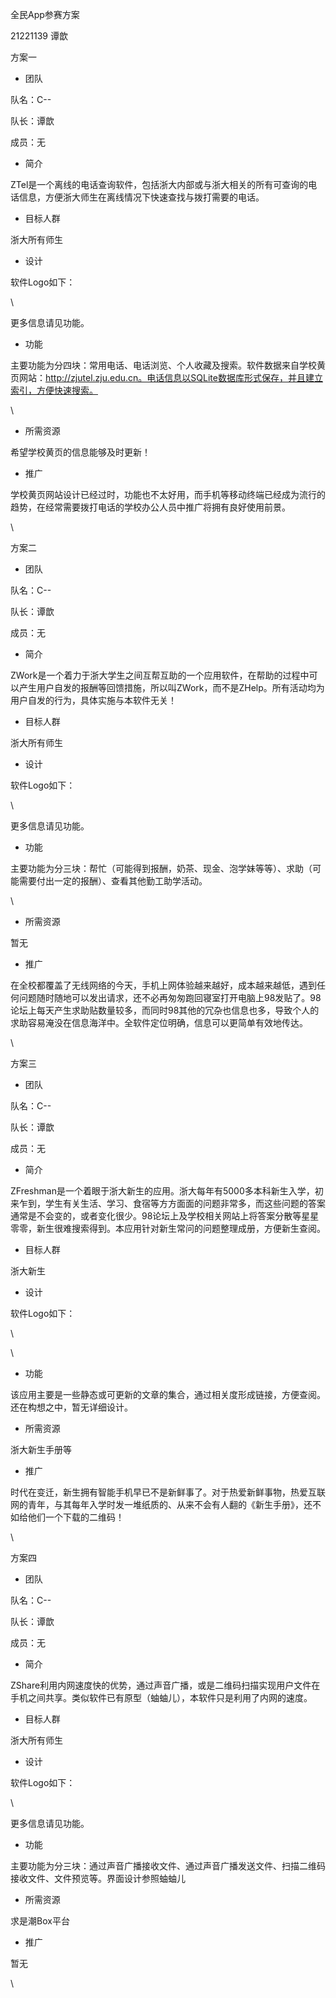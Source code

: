 全民App参赛方案

21221139 谭歆

方案一

-   团队

队名：C--

队长：谭歆

成员：无

-   简介

ZTel是一个离线的电话查询软件，包括浙大内部或与浙大相关的所有可查询的电话信息，方便浙大师生在离线情况下快速查找与拨打需要的电话。

-   目标人群

浙大所有师生

-   设计

软件Logo如下：

\

更多信息请见功能。

-   功能

主要功能为分四块：常用电话、电话浏览、个人收藏及搜索。软件数据来自学校黄页网站：http://zjutel.zju.edu.cn。电话信息以SQLite数据库形式保存，并且建立索引，方便快速搜索。

\

-   所需资源

希望学校黄页的信息能够及时更新！

-   推广

学校黄页网站设计已经过时，功能也不太好用，而手机等移动终端已经成为流行的趋势，在经常需要拨打电话的学校办公人员中推广将拥有良好使用前景。

\

方案二

-   团队

队名：C--

队长：谭歆

成员：无

-   简介

ZWork是一个着力于浙大学生之间互帮互助的一个应用软件，在帮助的过程中可以产生用户自发的报酬等回馈措施，所以叫ZWork，而不是ZHelp。所有活动均为用户自发的行为，具体实施与本软件无关！ 

-   目标人群

浙大所有师生

-   设计

软件Logo如下：

\

更多信息请见功能。

-   功能

主要功能为分三块：帮忙（可能得到报酬，奶茶、现金、泡学妹等等）、求助（可能需要付出一定的报酬）、查看其他勤工助学活动。

\

-   所需资源

暂无

-   推广

在全校都覆盖了无线网络的今天，手机上网体验越来越好，成本越来越低，遇到任何问题随时随地可以发出请求，还不必再匆匆跑回寝室打开电脑上98发贴了。98论坛上每天产生求助贴数量较多，而同时98其他的冗杂也信息也多，导致个人的求助容易淹没在信息海洋中。全软件定位明确，信息可以更简单有效地传达。

\

方案三

-   团队

队名：C--

队长：谭歆

成员：无

-   简介

ZFreshman是一个着眼于浙大新生的应用。浙大每年有5000多本科新生入学，初来乍到，学生有关生活、学习、食宿等方方面面的问题非常多，而这些问题的答案通常是不会变的，或者变化很少。98论坛上及学校相关网站上将答案分散等星星零零，新生很难搜索得到。本应用针对新生常问的问题整理成册，方便新生查阅。

-   目标人群

浙大新生

-   设计

软件Logo如下：

\

\

-   功能

该应用主要是一些静态或可更新的文章的集合，通过相关度形成链接，方便查阅。还在构想之中，暂无详细设计。

-   所需资源

浙大新生手册等

-   推广

时代在变迁，新生拥有智能手机早已不是新鲜事了。对于热爱新鲜事物，热爱互联网的青年，与其每年入学时发一堆纸质的、从来不会有人翻的《新生手册》，还不如给他们一个下载的二维码！

\

方案四

-   团队

队名：C--

队长：谭歆

成员：无

-   简介

ZShare利用内网速度快的优势，通过声音广播，或是二维码扫描实现用户文件在手机之间共享。类似软件已有原型（蚰蚰儿），本软件只是利用了内网的速度。

-   目标人群

浙大所有师生

-   设计

软件Logo如下：

\

更多信息请见功能。

-   功能

主要功能为分三块：通过声音广播接收文件、通过声音广播发送文件、扫描二维码接收文件、文件预览等。界面设计参照蚰蚰儿

-   所需资源

求是潮Box平台

-   推广

暂无

\

